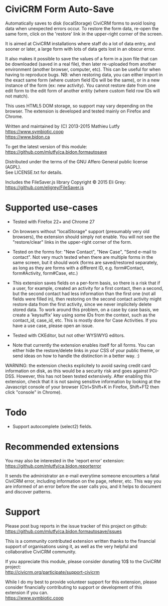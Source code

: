 CiviCRM Form Auto-Save
======================

Automatically saves to disk (localStorage) CiviCRM forms to avoid losing data
when unexpected errors occur. To restore the form data, re-open the same form,
click on the 'restore' link in the upper-right corner of the screen.

It is aimed at CiviCRM installations where staff do a lot of data entry, and
sooner or later, a large form with lots of data gets lost in an obscur error.

It also makes it possible to save the values of a form in a json file that can
be downloaded (saved in a real file), then later re-uploaded from another
environment (another browser, computer, etc). This can be useful for when having
to reproduce bugs. NB: when restoring data, you can either import in the exact
same form (where custom field IDs will be the same), or in a new instance of the
form (ex: new activity). You cannot restore date from one edit form to the edit
form of another entity (where custom field row IDs will not match).

This uses HTML5 DOM storage, so support may vary depending on the browser.
The extension is developed and tested mainly on Firefox and Chrome.

Written and maintained by (C) 2013-2015 Mathieu Lutfy  
https://www.symbiotic.coop  
https://www.bidon.ca

To get the latest version of this module:  
https://github.com/mlutfy/ca.bidon.formautosave

Distributed under the terms of the GNU Affero General public license (AGPL).  
See LICENSE.txt for details.

Includes the FileSaver.js library Copyright © 2015 Eli Grey:  
https://github.com/eligrey/FileSaver.js


Supported use-cases
===================

- Tested with Firefox 22+ and Chrome 27

- On browsers without "localStorage" support (presumably very old browsers),
  the extension should simply not enable. You will not see the "restore/clear"
  links in the upper-right corner of the form.

- Tested on the forms for: "New Contact", "New Case", "Send e-mail to contact".
  Not very much tested when there are multiple forms in the same screen, but it
  should work (forms are saved/restored separately, as long as they are forms
  with a different ID, e.g. form#Contact, form#Activity, form#Case, etc.)

- This extension saves fields on a per-form basis, so there is a risk that if
  a user, for example, created an activity for a first contact, then a second,
  but the second contact had less information than the first one (not all fields
  were filled in), then restoring on the second contact activity might restore
  data from the first activity, since we never implicitely delete stored data.
  To work around this problem, on a case by case basis, we create a 'keysuffix'
  key using some IDs from the context, such as the contact_id, case_id, etc.
  This is mostly done for Case Activities. If you have a use case, please open
  an issue.

- Tested with CKEditor, but not other WYSIWYG editors.

- Note that currently the extension enables itself for all forms.
  You can either hide the restore/delete links in your CSS of your public theme,
  or send ideas on how to handle the distinction in a better way. :)

WARNING: the extension checks explicitely to avoid saving credit card information
on disk, as this would be a security risk and goes against PCI-DSS. However, this
has not been tested extensively. After enabling this extension, check that it is
not saving sensitive information by looking at the Javascript console of your
browser (Ctrl+Shift+K in Firefox, Shift+F12 then click "console" in Chrome).

Todo
====

* Support autocomplete (select2) fields.

Recommended extensions
======================

You may also be interested in the 'report error' extension:  
https://github.com/mlutfy/ca.bidon.reporterror

It sends the administrator an e-mail everytime someone encounters a fatal CiviCRM
error, including information on the page, referer, etc. This way you are informed
of an error before the user calls you, and it helps to document and discover patterns.

Support
=======

Please post bug reports in the issue tracker of this project on github:  
https://github.com/mlutfy/ca.bidon.formautosave/issues

This is a community contributed extension written thanks to the financial
support of organisations using it, as well as the very helpful and collaborative
CiviCRM community.

If you appreciate this module, please consider donating 10$ to the CiviCRM project:  
http://civicrm.org/participate/support-civicrm

While I do my best to provide volunteer support for this extension, please
consider financially contributing to support or development of this extension
if you can.  
https://www.symbiotic.coop

